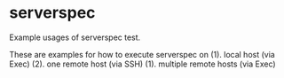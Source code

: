serverspec
==========

Example usages of serverspec test.

These are examples for how to execute serverspec on 
(1). local host (via Exec)
(2). one remote host (via SSH)
(1). multiple remote hosts (via Exec)
